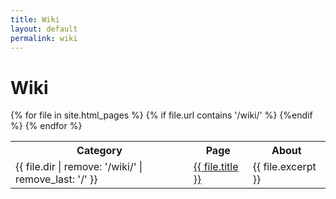 ```yaml
---
title: Wiki
layout: default
permalink: wiki
---
```


# Wiki

<table class="wikilinks">
  <tr>
    <th>Category</th>
    <th>Page</th>
    <th>About</th>
  </tr>
  {% for file in site.html_pages %}
    {% if file.url contains '/wiki/' %}
      <tr>
        <td>{{ file.dir | remove: '/wiki/' | remove_last: '/'  }}</td>
        <td><a href="{{ file.url | relative_url }}">
          {{ file.title }}
        </a></td>
        <td>{{ file.excerpt }}</td>
      </tr>
    {%endif %}
  {% endfor %}
</table>
